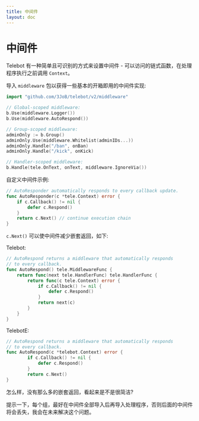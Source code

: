 ```yaml
---
title: 中间件
layout: doc
---
```


# 中间件

Telebot 有一种简单且可识别的方式来设置中间件 - 可以访问的链式函数，在处理程序执行之前调用 `Context`。

导入 `middleware` 包以获得一些基本的开箱即用的中间件实现:

```go
import "github.com/3JoB/telebot/v2/middleware"
```

```go
// Global-scoped middleware:
b.Use(middleware.Logger())
b.Use(middleware.AutoRespond())

// Group-scoped middleware:
adminOnly := b.Group()
adminOnly.Use(middleware.Whitelist(adminIDs...))
adminOnly.Handle("/ban", onBan)
adminOnly.Handle("/kick", onKick)

// Handler-scoped middleware:
b.Handle(tele.OnText, onText, middleware.IgnoreVia())
```

自定义中间件示例:
```go
// AutoResponder automatically responds to every callback update.
func AutoResponder(c *tele.Context) error {
	if c.Callback() != nil {
		defer c.Respond()
	}
	return c.Next() // continue execution chain
}
```

`c.Next()` 可以使中间件减少嵌套返回，如下:

Telebot:
```go
// AutoRespond returns a middleware that automatically responds
// to every callback.
func AutoRespond() tele.MiddlewareFunc {
	return func(next tele.HandlerFunc) tele.HandlerFunc {
		return func(c tele.Context) error {
			if c.Callback() != nil {
				defer c.Respond()
			}
			return next(c)
		}
	}
}
```

TelebotE:
```go
// AutoRespond returns a middleware that automatically responds
// to every callback.
func AutoRespond(c *telebot.Context) error {
		if c.Callback() != nil {
			defer c.Respond()
		}
		return c.Next()
}
```

怎么样，没有那么多的嵌套返回，看起来是不是很简洁?

提示一下，每个组，最好在中间件全部导入后再导入处理程序，否则后面的中间件将会丢失，我会在未来解决这个问题。
